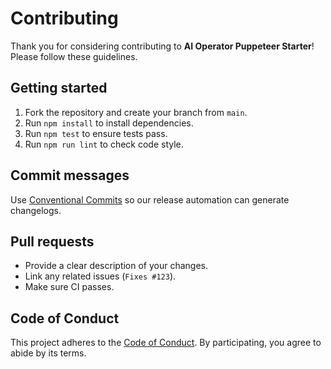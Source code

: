 # Contributing

Thank you for considering contributing to **AI Operator Puppeteer Starter**! Please follow these guidelines.

## Getting started

1. Fork the repository and create your branch from `main`.
2. Run `npm install` to install dependencies.
3. Run `npm test` to ensure tests pass.
4. Run `npm run lint` to check code style.

## Commit messages

Use [Conventional Commits](https://www.conventionalcommits.org/) so our release automation can generate changelogs.

## Pull requests

- Provide a clear description of your changes.
- Link any related issues (`Fixes #123`).
- Make sure CI passes.

## Code of Conduct

This project adheres to the [Code of Conduct](CODE_OF_CONDUCT.md). By participating, you agree to abide by its terms.
